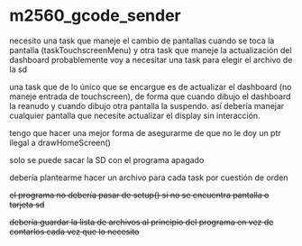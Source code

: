 # m2560_gcode_sender

necesito una task que maneje el cambio de pantallas cuando se toca la pantalla (taskTouchscreenMenu) y otra task que maneje la actualización del dashboard
probablemente voy a necesitar una task para elegir el archivo de la sd

una task que de lo único que se encargue es de actualizar el dashboard (no maneje entrada de touchscreen), de forma que cuando dibujo el dashboard la reanudo y cuando dibujo otra pantalla la suspendo. así debería manejar cualquier pantalla que necesite actualizar el display sin interacción.

tengo que hacer una mejor forma de asegurarme de que no le doy un ptr ilegal a drawHomeScreen()

solo se puede sacar la SD con el programa apagado

debería plantearme hacer un archivo para cada task por cuestión de orden

<s>el programa no debería pasar de setup() si no se encuentra pantalla o tarjeta sd</s>

<s>debería guardar la lista de archivos al principio del programa en vez de contarlos cada vez que lo necesito</s>